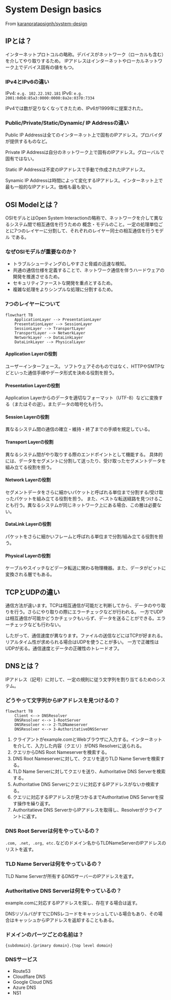 # System Design basics

From [karanpratapsignh/system-design](https://github.com/karanpratapsingh/system-design)

## IPとは？

インターネットプロトコルの略称。デバイスがネットワーク（ローカルも含む）を介してやり取りするため。
IPアドレスはインターネットやローカルネットワーク上でデバイス固有の値をもつ。

### IPv4とIPv6の違い

IPv4: `e.g. 102.22.192.181`
IPv6: `e.g. 2001:0db8:85a3:0000:0000:8a2e:0370:7334`

IPv4では数が足りなくなってきたため、IPv6が1999年に提案された。


### Public/Private/Static/Dynamic/ IP Addressの違い

Public IP Addressは全てのインターネット上で固有のIPアドレス。プロバイダが提供するものなど。

Private IP Addressは自分のネットワーク上で固有のIPアドレス。グローバルで固有ではない。

Static IP Addressは不変のIPアドレスで手動で作成されたIPアドレス。

Synamic IP Addressは時間によって変化するIPアドレス。インターネット上で最も一般的なIPアドレス。価格も最も安い。


## OSI Modelとは？

OSIモデルとはOpen System Interactionの略称で、ネットワークを介して異なるシステム間で相互通信を行うための
概念・モデルのこと。一定の処理単位ごとに7つのレイヤーに分割して、それぞれのレイヤー同士の相互通信を行うモデル
である。

### なぜOSIモデルが重要なのか？

- トラブルシューティングのしやすさと脅威の迅速な検知。
- 共通の通信仕様を定義することで、ネットワーク通信を伴うハードウェアの開発を推進させるため。
- セキュリティファーストな開発を重点とするため。
- 複雑な処理をよりシンプルな処理に分割するため。

### 7つのレイヤーについて

```mermaid
flowchart TB
    ApplicationLayer --> PresentationLayer
    PresentationLayer --> SessionLayer
    SessionLayer --> TransportLayer
    TransportLayer --> NetworkLayer
    NetworkLayer --> DataLinkLayer
    DataLinkLayer --> PhysicalLayer
```

#### Application Layerの役割

ユーザーインターフェース。
ソフトウェアそのものではなく、HTTPやSMTPなどといった通信手順やデータ形式を決める役割を担う。

#### Presentation Layerの役割

Application Layerからのデータを適切なフォーマット（UTF-8）などに変換する（またはその逆）。またデータの暗号化も行う。

#### Session Layerの役割

異なるシステム間の通信の確立・維持・終了までの手順を規定している。

#### Transport Layerの役割

異なるシステム間がやり取りする際のエンドポイントとして機能する。
具体的には、データをセグメントに分割して送ったり、受け取ったセグメントデータを組み立てる役割を担う。

#### Network Layerの役割

セグメントデータをさらに細かいパケットと呼ばれる単位まで分割する/受け取ったパケットを組み立てる役割を担う。
また、ベストな転送経路を見つけることも行う。異なるシステムが同じネットワーク上にある場合、この層は必要ない。

#### DataLink Layerの役割

パケットをさらに細かいフレームと呼ばれる単位まで分割/組み立てる役割を担う。

#### Physical Layerの役割

ケーブルやスイッチなどデータ転送に関わる物理機器。また、データがビットに変換される層でもある。

## TCPとUDPの違い

通信方法が違います。TCPは相互通信が可能だと判断してから、データのやり取りを行う。さらにやり取りの際にエラーチェックなどが行われる。
一方でUDPは相互通信が可能かどうかチェックもいらず、データを送ることができる。エラーチェックなども行わない。

したがって、通信速度が異なります。ファイルの送信などにはTCPが好まれる。リアルタイム性が求められる場合はUDPを使うことが多い。
一方で正確性はUDPが劣る。通信速度とデータの正確性のトレードオフ。


## DNSとは？

IPアドレス（記号）に対して、一定の規則に従う文字列を割り当てるためのシステム。

### どうやって文字列からIPアドレスを見つけるの？

```mermaid
flowchart TB
    Client <--> DNSResolver
    DNSResolver <--> 1-RootServer
    DNSResolver <--> 2-TLDNameserver
    DNSResolver <--> 3-AuthoritativeDNSServer
```

1. クライアントがexample.comとWebブラウザに入力する。インターネットを介して、入力した内容（クエリ）がDNS Resolverに送られる。
2. クエリからDNS Root Nameserverを検索する。
3. DNS Root Nameserverに対して、クエリを送りTLD Name Serverを検索する。
4. TLD Name Serverに対してクエリを送り、Authoritative DNS Serverを検索する。
5. Authoritative DNS Serverにクエリに対応するIPアドレスがないか検索する。
6. クエリに対応するIPアドレスが見つかるまでAuthoritative DNS Serverを探す操作を繰り返す。
7. Authoritatieve DNS ServerからIPアドレスを取得し、Resolverがクライアントに返す。

### DNS Root Serverは何をやっているの？

`.com, .net, .org, etc.`などのドメイン名からTLDNameServerのIPアドレスのリストを返す。

### TLD Name Serverは何をやっているの？

TLD Name Serverが所有するDNSサーバーのIPアドレスを返す。

### Authoritative DNS Serverは何をやっているの？

example.comに対応するIPアドレスを探し、存在する場合は返す。

DNSリゾルバがすでにDNSレコードをキャッシュしている場合もあり、その場合はキャッシュからIPアドレスを返却することもある。

### ドメインのパーツごとの名前は？

`{subdomain}.{primary domain}.{top level domain}`

### DNSサービス

- Route53
- Cloudflare DNS
- Google Cloud DNS
- Azure DNS
- NS1